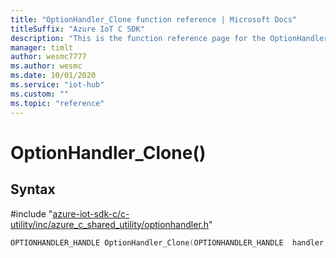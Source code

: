 ```yaml
---                             
title: "OptionHandler_Clone function reference | Microsoft Docs" 
titleSuffix: "Azure IoT C SDK"            
description: "This is the function reference page for the OptionHandler_Clone() function in the Azure IoT C SDK. This SDK is used with Azure IoT Hub and Azure IoT Hub Device Provisioning Service"            
manager: timlt                 
author: wesmc7777              
ms.author: wesmc               
ms.date: 10/01/2020                    
ms.service: "iot-hub"             
ms.custom: ""                
ms.topic: "reference"        
---                            
```


# OptionHandler_Clone()

## Syntax

\#include "[azure-iot-sdk-c/c-utility/inc/azure_c_shared_utility/optionhandler.h](../optionhandler-h.md)"  
```C
OPTIONHANDLER_HANDLE OptionHandler_Clone(OPTIONHANDLER_HANDLE  handler);
```

